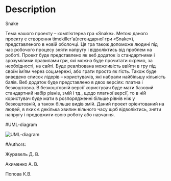 # Description
Snake

Тема нашого проекту – комп’ютерна гра «Snake». Метою даного проекту є створення timekiller’а(легендарної гри «Snake»), представленого в новій оболочці. Ця гра також допоможе людині під час робочого процесу зняти напругу і відволіктись від проблем на роботі.
Проект буде представлено як веб додаток із стандартними і зрозумілими правилами гри, які можна буде прочитати окремо, за необхідності, на сайті. Буде реалізована можливість ввійти в гру під своїм ім’ям через соц.мережі, або грати просто як гість. Також буде виведено список лідерів – користувачів, які набрали найбільшу кількість балів. Веб додаток буде представлено в двох версіях: платна і безкоштовна. В безкоштовній версії користувач буде мати базовий стандартний набір рівнів, змій і тд., щодо платної версії, то в ній користувач буде мати в розпорядженні більше рівнів ніж у безкоштовній, а також більше видів змій. Даний проект орієнтований на людей, в яких є декілька хвилин вільного часу щоб відволіктись, зняти напругу і продовжити свою роботу або навчання. 

#UML-diagram

![UML-diagram](https://github.com/akim-andrew/OOP/blob/master/uml.png)

#Authors:

  Журавель Д. В.
  
  Акименко А. В.
  
  Попова К.В.

